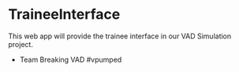 # TraineeInterface

This web app will provide the trainee interface in our VAD Simulation project.

 - Team Breaking VAD #vpumped